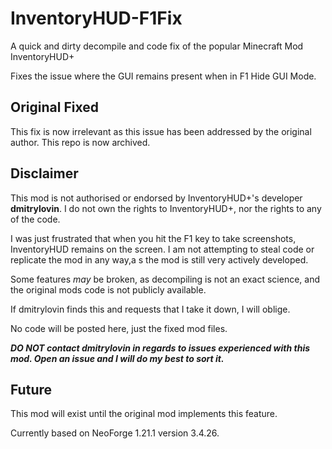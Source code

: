 # InventoryHUD-F1Fix
A quick and dirty decompile and code fix of the popular Minecraft Mod InventoryHUD+

Fixes the issue where the GUI remains present when in F1 Hide GUI Mode.

## Original Fixed
This fix is now irrelevant as this issue has been addressed by the original author. This repo is now archived.

## Disclaimer
This mod is not authorised or endorsed by InventoryHUD+'s developer **dmitrylovin**. I do not own the rights to InventoryHUD+, nor the rights to any of the code.

I was just frustrated that when you hit the F1 key to take screenshots, InventoryHUD remains on the screen. I am not attempting to steal code or replicate the mod in any way,a s the mod is still very actively developed.

Some features *may* be broken, as decompiling is not an exact science, and the original mods code is not publicly available.

If dmitrylovin finds this and requests that I take it down, I will oblige.

No code will be posted here, just the fixed mod files.

***DO NOT contact dmitrylovin in regards to issues experienced with this mod. Open an issue and I will do my best to sort it.***

## Future
This mod will exist until the original mod implements this feature.

Currently based on NeoForge 1.21.1 version 3.4.26.
